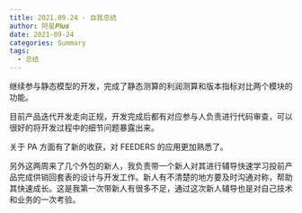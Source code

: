 ```yaml
---
title: 2021.09.24 - 自我总结
author: 阿星𝑷𝒍𝒖𝒔
date: 2021-09-24
categories: Summary
tags:
  - 总结
---
```


继续参与静态模型的开发，完成了静态测算的利润测算和版本指标对比两个模块的功能。

目前产品迭代开发走向正规，开发完成后都有对应参与人负责进行代码审查，可以很好的将开发过程中的细节问题暴露出来。

关于 PA 方面有了新的收获，对 FEEDERS 的应用更加熟悉了。

另外这两周来了几个外包的新人，我负责带一个新人对其进行辅导快速学习投前产品完成供销回套表的设计与开发工作。新人有不清楚的地方要及时沟通对称，帮助其快速成长。这是我第一次带新人有很多不足，通过这次新人辅导也是对自己技术和业务的一次考验。
